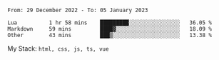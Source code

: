 <!--START_SECTION:waka-->

```text
From: 29 December 2022 - To: 05 January 2023

Lua          1 hr 58 mins    █████████░░░░░░░░░░░░░░░░   36.05 %
Markdown     59 mins         ████▓░░░░░░░░░░░░░░░░░░░░   18.09 %
Other        43 mins         ███▒░░░░░░░░░░░░░░░░░░░░░   13.38 %
```

<!--END_SECTION:waka-->
My Stack: `html, css, js, ts, vue`
